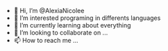 - 👋 Hi, I’m @AlexiaNicolee
- 👀 I’m interested programing in differents languages
- 🌱 I’m currently learning about everything
- 💞️ I’m looking to collaborate on ...
- 📫 How to reach me ...

<!---
AlexiaNicolee/AlexiaNicolee is a ✨ special ✨ repository because its `README.md` (this file) appears on your GitHub profile.
You can click the Preview link to take a look at your changes.
--->
